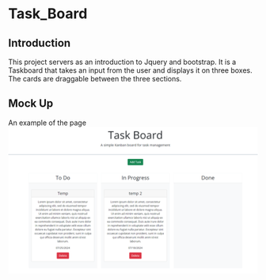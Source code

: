 # Task_Board

## Introduction

This project servers as an introduction to Jquery and bootstrap. It is a Taskboard that takes an input from the user and displays it on three boxes. The cards are draggable between the three sections.

## Mock Up
An example of the page
![demo of board](./assets/img/board%20with%20tasks.PNG)